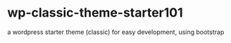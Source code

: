 # wp-classic-theme-starter101
a wordpress starter theme (classic) for easy development, using bootstrap
